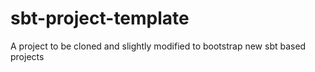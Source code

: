 sbt-project-template
====================

A project to be cloned and slightly modified to bootstrap new sbt based projects
